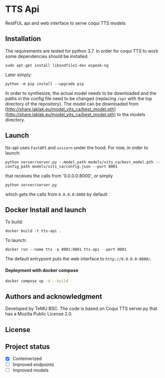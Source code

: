 # TTS Api

RestFUL api and web interface to serve coqui TTS models

## Installation

The requirements are tested for python 3.7. In order for coqui TTS to work some dependencies should be installed.

```
sudo apt-get install libsndfile1-dev espeak-ng
```

Later simply:

```
python -m pip install --upgrade pip
```

In order to synthesize, the actual model needs to be downloaded and the paths in the config file need to be changed (replacing `/opt` with the top directory of the repository). The model can be downloaded from [http://share.laklak.eu/model_vits_ca/best_model.pth](http://share.laklak.eu/model_vits_ca/best_model.pth) to the models directory.

## Launch

tts-api uses `FastAPI` and `uvicorn` under the hood. For now, in order to launch:

```
python server/server.py --model_path models/vits_ca/best_model.pth --config_path models/vits_ca/config.json --port 8001
```
that receives the calls from '0.0.0.0:8000', or simply
```
python server/server.py
```
which gets the calls from `0.0.0.0:8000` by default

## Docker Install and launch

To build:
```
docker build -t tts-api .
```

To launch:
```
docker run --name tts -p 8001:8001 tts-api --port 8001
```
The default entrypoint puts the web interface to `http://0.0.0.0:8000/`.

#### Deployment with docker compose
```bash
docker compose up -d --build
```
## Authors and acknowledgment
Developed by TeMU BSC. The code is based on Coqui TTS server.py that has a Mozilla Public License 2.0.

## License

## Project status

- [x] Conteinerized
- [ ] Improved endpoints
- [ ] Improved models
